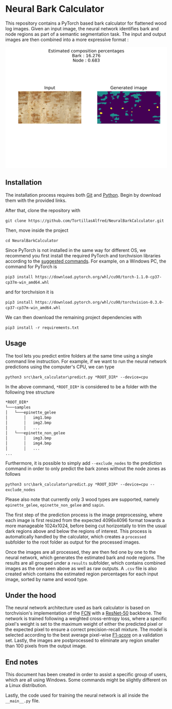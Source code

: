 # Neural Bark Calculator
This repository contains a PyTorch based bark calculator for flattened wood log images. Given an input image, the neural network identifies bark and node regions as part of a semantic segmentation task. The input and output images are then combined into a more expressive format :

![Example of network output](res/136.png)

## Installation

The installation process requires both [Git](https://git-scm.com/download/win) and [Python](https://www.python.org/downloads/). Begin by download them with the provided links.

After that, clone the repository with 

``git clone https://github.com/TortillasAlfred/NeuralBarkCalculator.git ``

Then, move inside the project 

``cd NeuralBarkCalculator``

Since PyTorch is not installed in the same way for different OS, we recommend you first install the required PyTorch and torchvision libraries according to the [suggested commands](https://pytorch.org/). For example, on a Windows PC, the command for PyTorch is

``pip3 install https://download.pytorch.org/whl/cu90/torch-1.1.0-cp37-cp37m-win_amd64.whl``

and for torchvision it is

``pip3 install https://download.pytorch.org/whl/cu90/torchvision-0.3.0-cp37-cp37m-win_amd64.whl``

We can then download the remaining project dependencies with 

``pip3 install -r requirements.txt``

## Usage

The tool lets you predict entire folders at the same time using a single command line instruction. For example, if we want to run the neural network predictions using the computer's CPU, we can type

``python3 src\bark_calculator\predict.py *ROOT_DIR* --device=cpu``

In the above command, ``*ROOT_DIR*`` is considered to be a folder with the following tree structure

```
*ROOT_DIR*
└───samples
│   └───epinette_gelee
│       │   img1.bmp
│       │   img2.bmp
│       │   ...
│   └───epinette_non_gelee
│       │   img3.bmp
│       │   img4.bmp
│       │   ...
...
```

Furthermore, it is possible to simply add ``--exclude_nodes`` to the prediction command in order to only predict the bark zones without the node zones as follows 

``python3 src\bark_calculator\predict.py *ROOT_DIR* --device=cpu --exclude_nodes``

Please also note that currently only 3 wood types are supported, namely ``epinette_gelee``, ``epinette_non_gelee`` and ``sapin``. 

The first step of the prediction process is the image preprocessing, where each image is first resized from the expected 4096x4096 format towards a more manageable 1024x1024, before being cut horizontally to trim the usual dark regions above and below the regions of interest. This process is automatically handled by the calculator, which creates a ``processed`` subfolder to the root folder as output for the processed images. 

Once the images are all processed, they are then fed one by one to the neural network, which generates the estimated bark and node regions. The results are all grouped under a ``results`` subfolder, which contains combined images as the one seen above as well as raw outputs. A ``.csv`` file is also created which contains the estimated region percentages for each input image, sorted by name and wood type.

## Under the hood

The neural network architecture used as bark calculator is based on torchvision's implementation of the [FCN](https://people.eecs.berkeley.edu/~jonlong/long_shelhamer_fcn.pdf) with a [ResNet-50](https://arxiv.org/abs/1512.03385) backbone. The network is trained following a weighted cross-entropy loss, where a specific pixel's weight is set to the maximum weight of either the predicted pixel or the expected pixel to ensure a correct precision-recall mixture. The model is selected according to the best average pixel-wise [F1-score](https://en.wikipedia.org/wiki/F1_score) on a validation set. Lastly, the images are postprocessed to eliminate any region smaller than 100 pixels from the output image.

## End notes

This document has been created in order to assist a specific group of users, which are all using Windows. Some commands might be slightly different on a Linux distribution.

Lastly, the code used for training the neural network is all inside the ``__main__.py`` file. 
